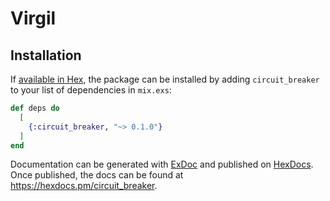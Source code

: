 # Virgil

## Installation

If [available in Hex](https://hex.pm/docs/publish), the package can be installed
by adding `circuit_breaker` to your list of dependencies in `mix.exs`:

```elixir
def deps do
  [
    {:circuit_breaker, "~> 0.1.0"}
  ]
end
```

Documentation can be generated with [ExDoc](https://github.com/elixir-lang/ex_doc)
and published on [HexDocs](https://hexdocs.pm). Once published, the docs can
be found at <https://hexdocs.pm/circuit_breaker>.

